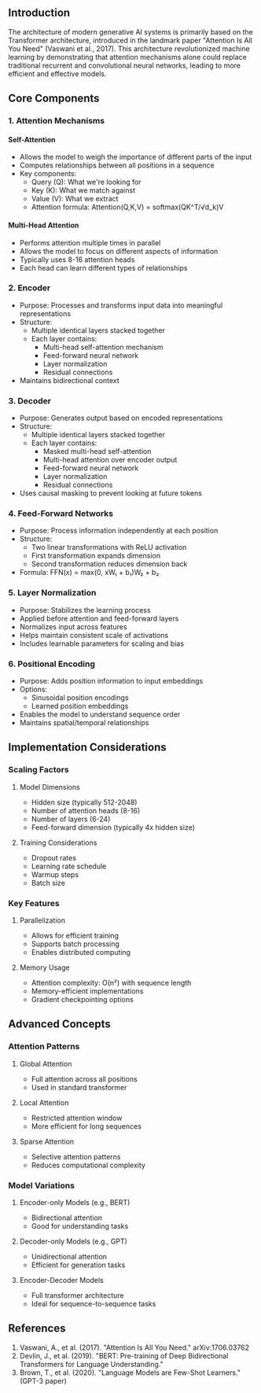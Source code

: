 
## Introduction

The architecture of modern generative AI systems is primarily based on the Transformer architecture, introduced in the landmark paper "Attention Is All You Need" (Vaswani et al., 2017). This architecture revolutionized machine learning by demonstrating that attention mechanisms alone could replace traditional recurrent and convolutional neural networks, leading to more efficient and effective models.

## Core Components

### 1. Attention Mechanisms

#### Self-Attention
- Allows the model to weigh the importance of different parts of the input
- Computes relationships between all positions in a sequence
- Key components:
  * Query (Q): What we're looking for
  * Key (K): What we match against
  * Value (V): What we extract
  * Attention formula: Attention(Q,K,V) = softmax(QK^T/√d_k)V

#### Multi-Head Attention
- Performs attention multiple times in parallel
- Allows the model to focus on different aspects of information
- Typically uses 8-16 attention heads
- Each head can learn different types of relationships

### 2. Encoder

- Purpose: Processes and transforms input data into meaningful representations
- Structure:
  * Multiple identical layers stacked together
  * Each layer contains:
    - Multi-head self-attention mechanism
    - Feed-forward neural network
    - Layer normalization
    - Residual connections
- Maintains bidirectional context

### 3. Decoder

- Purpose: Generates output based on encoded representations
- Structure:
  * Multiple identical layers stacked together
  * Each layer contains:
    - Masked multi-head self-attention
    - Multi-head attention over encoder output
    - Feed-forward neural network
    - Layer normalization
    - Residual connections
- Uses causal masking to prevent looking at future tokens

### 4. Feed-Forward Networks

- Purpose: Process information independently at each position
- Structure:
  * Two linear transformations with ReLU activation
  * First transformation expands dimension
  * Second transformation reduces dimension back
- Formula: FFN(x) = max(0, xW₁ + b₁)W₂ + b₂

### 5. Layer Normalization

- Purpose: Stabilizes the learning process
- Applied before attention and feed-forward layers
- Normalizes input across features
- Helps maintain consistent scale of activations
- Includes learnable parameters for scaling and bias

### 6. Positional Encoding

- Purpose: Adds position information to input embeddings
- Options:
  * Sinusoidal position encodings
  * Learned position embeddings
- Enables the model to understand sequence order
- Maintains spatial/temporal relationships

## Implementation Considerations

### Scaling Factors

1. Model Dimensions
   - Hidden size (typically 512-2048)
   - Number of attention heads (8-16)
   - Number of layers (6-24)
   - Feed-forward dimension (typically 4x hidden size)

2. Training Considerations
   - Dropout rates
   - Learning rate schedule
   - Warmup steps
   - Batch size

### Key Features

1. Parallelization
   - Allows for efficient training
   - Supports batch processing
   - Enables distributed computing

2. Memory Usage
   - Attention complexity: O(n²) with sequence length
   - Memory-efficient implementations
   - Gradient checkpointing options

## Advanced Concepts

### Attention Patterns

1. Global Attention
   - Full attention across all positions
   - Used in standard transformer

2. Local Attention
   - Restricted attention window
   - More efficient for long sequences

3. Sparse Attention
   - Selective attention patterns
   - Reduces computational complexity

### Model Variations

1. Encoder-only Models (e.g., BERT)
   - Bidirectional attention
   - Good for understanding tasks

2. Decoder-only Models (e.g., GPT)
   - Unidirectional attention
   - Efficient for generation tasks

3. Encoder-Decoder Models
   - Full transformer architecture
   - Ideal for sequence-to-sequence tasks

## References

1. Vaswani, A., et al. (2017). "Attention Is All You Need." arXiv:1706.03762
2. Devlin, J., et al. (2019). "BERT: Pre-training of Deep Bidirectional Transformers for Language Understanding."
3. Brown, T., et al. (2020). "Language Models are Few-Shot Learners." (GPT-3 paper)
